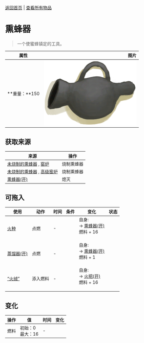 [返回首页](index.md)   |  [查看所有物品](object.md)
# 熏蜂器  
> 一个使蜜蜂镇定的工具。  
  
  属性  |   图片   
 ----  |  ----:   
 **重量：**150  |  ![](Sprite/BeeSmokerOff.png)   
  
## 获取来源  
来源  |  操作  
----  |  ----  
[未烧制的熏蜂器](BeeSmokerUnfired.md) , [窑炉](Kiln.md)  |  烧制熏蜂器  
[未烧制的熏蜂器](BeeSmokerUnfired.md) , [高级窑炉](KilnAdvanced.md)  |  烧制熏蜂器  
[熏蜂器(开)](BeeSmokerOn.md)  |  熄灭  
## 可拖入  
使用  |  动作  |  时间  |  条件  |  变化  |  状态  
----  |  ----  |  ----  |  ----  |  ----  |  ----  
[火种](TinderLit.md)  |  点燃  |  -  |    |  自身:<br>→ [熏蜂器(开)](BeeSmokerOn.md)<br>燃料 + 16<br><br>  |    
[蒸馏器(开)](AlembicOn.md)  |  点燃  |  -  |    |  自身:<br>→ [熏蜂器(开)](BeeSmokerOn.md)<br>燃料 + 1<br><br>  |    
[“火绒”](tag_Tinder.md)  |  添入燃料  |  -  |    |  自身:<br>→ [火把(开)](TorchOn.md)<br>燃料 + 16<br><br>  |    
## 变化  
操作  |  值  |  时间  |  变化  
----  |  ----  |  ----  |  ----  
燃料  |  初始：0<br>最大：16  |  -  |    
